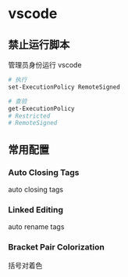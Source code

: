 # vscode

## 禁止运行脚本

管理员身份运行 vscode

```bash
# 执行
set-ExecutionPolicy RemoteSigned

# 查验
get-ExecutionPolicy
# Restricted
# RemoteSigned
```

## 常用配置

### Auto Closing Tags

auto closing tags

### Linked Editing

auto rename tags

### Bracket Pair Colorization

括号对着色
